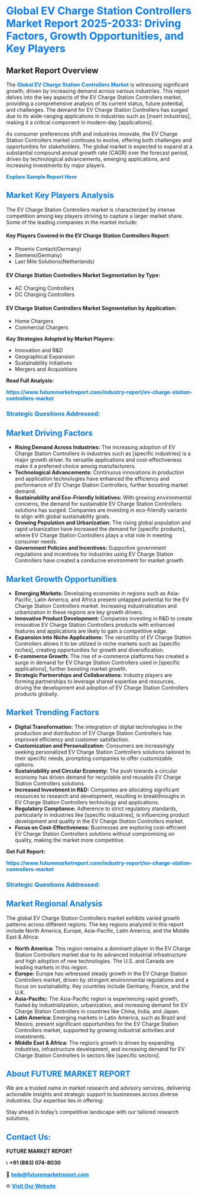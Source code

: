 <h1 style="color: #007BFF;">Global EV Charge Station Controllers Market Report 2025-2033: Driving Factors, Growth Opportunities, and Key Players</h1>

<section id="overview">
<h2>Market Report Overview</h2>
<p>The <a href="https://www.futuremarketreport.com/industry-report/ev-charge-station-controllers-market" style="color: #007BFF; text-decoration: none;"><strong>Global EV Charge Station Controllers Market</strong></a> is witnessing significant growth, driven by increasing demand across various industries. This report delves into the key aspects of the EV Charge Station Controllers market, providing a comprehensive analysis of its current status, future potential, and challenges. The demand for EV Charge Station Controllers has surged due to its wide-ranging applications in industries such as [insert industries], making it a critical component in modern-day [applications].</p>
<p>As consumer preferences shift and industries innovate, the EV Charge Station Controllers market continues to evolve, offering both challenges and opportunities for stakeholders. The global market is expected to expand at a substantial compound annual growth rate (CAGR) over the forecast period, driven by technological advancements, emerging applications, and increasing investments by major players.</p>
</section>

<section id="overview">
<p><a href="https://www.futuremarketreport.com/request-sample/reportId=76625" style="color: #007BFF; text-decoration: none;"><strong>Explore Sample Report Here</strong></a></p>
</section>

<section id="key-players">
<h2 style="color: #007BFF;">Market Key Players Analysis</h2>
<p>The EV Charge Station Controllers market is characterized by intense competition among key players striving to capture a larger market share. Some of the leading companies in the market include:</p>
<h4>Key Players Covered in the EV Charge Station Controllers Report:</h4>
<ul><li>Phoenix Contact(Germany)</li><li>Siemens(Germany)</li><li>Last Mile Solutions(Netherlands)</li></ul>
<h4>EV Charge Station Controllers Market Segmentation by Type:</h4>
<ul><li>AC Charging Controllers</li><li>DC Charging Controllers</li></ul>

<h4>EV Charge Station Controllers Market Segmentation by Application:</h4>
<ul><li>Home Chargers</li><li>Commercial Chargers</li></ul>
<p><strong>Key Strategies Adopted by Market Players:</strong></p>
<ul>
<li>Innovation and R&D</li>
<li>Geographical Expansion</li>
<li>Sustainability Initiatives</li>
<li>Mergers and Acquisitions</li>
</ul>
</section>

<section>
<p><strong>Read Full Analysis: </strong></p><a href="https://www.futuremarketreport.com/industry-report/ev-charge-station-controllers-market" style="color: #007BFF; text-decoration: none;"><strong>https://www.futuremarketreport.com/industry-report/ev-charge-station-controllers-market</strong></a>
<h3 style="color: #007BFF;">Strategic Questions Addressed:</h3>
</section>

<section id="driving-factors">
<h2 style="color: #007BFF;">Market Driving Factors</h2>
<ul>
<li><strong>Rising Demand Across Industries:</strong> The increasing adoption of EV Charge Station Controllers in industries such as [specific industries] is a major growth driver. Its versatile applications and cost-effectiveness make it a preferred choice among manufacturers.</li>
<li><strong>Technological Advancements:</strong> Continuous innovations in production and application technologies have enhanced the efficiency and performance of EV Charge Station Controllers, further boosting market demand.</li>
<li><strong>Sustainability and Eco-Friendly Initiatives:</strong> With growing environmental concerns, the demand for sustainable EV Charge Station Controllers solutions has surged. Companies are investing in eco-friendly variants to align with global sustainability goals.</li>
<li><strong>Growing Population and Urbanization:</strong> The rising global population and rapid urbanization have increased the demand for [specific products], where EV Charge Station Controllers plays a vital role in meeting consumer needs.</li>
<li><strong>Government Policies and Incentives:</strong> Supportive government regulations and incentives for industries using EV Charge Station Controllers have created a conducive environment for market growth.</li>
</ul>
</section>

<section id="growth-opportunities">
<h2 style="color: #007BFF;">Market Growth Opportunities</h2>
<ul>
<li><strong>Emerging Markets:</strong> Developing economies in regions such as Asia-Pacific, Latin America, and Africa present untapped potential for the EV Charge Station Controllers market. Increasing industrialization and urbanization in these regions are key growth drivers.</li>
<li><strong>Innovative Product Development:</strong> Companies investing in R&D to create innovative EV Charge Station Controllers products with enhanced features and applications are likely to gain a competitive edge.</li>
<li><strong>Expansion into Niche Applications:</strong> The versatility of EV Charge Station Controllers allows it to be utilized in niche markets such as [specific niches], creating opportunities for growth and diversification.</li>
<li><strong>E-commerce Growth:</strong> The rise of e-commerce platforms has created a surge in demand for EV Charge Station Controllers used in [specific applications], further boosting market growth.</li>
<li><strong>Strategic Partnerships and Collaborations:</strong> Industry players are forming partnerships to leverage shared expertise and resources, driving the development and adoption of EV Charge Station Controllers products globally.</li>
</ul>
</section>

<section id="trending-factors">
<h2 style="color: #007BFF;">Market Trending Factors</h2>
<ul>
<li><strong>Digital Transformation:</strong> The integration of digital technologies in the production and distribution of EV Charge Station Controllers has improved efficiency and customer satisfaction.</li>
<li><strong>Customization and Personalization:</strong> Consumers are increasingly seeking personalized EV Charge Station Controllers solutions tailored to their specific needs, prompting companies to offer customizable options.</li>
<li><strong>Sustainability and Circular Economy:</strong> The push towards a circular economy has driven demand for recyclable and reusable EV Charge Station Controllers solutions.</li>
<li><strong>Increased Investment in R&D:</strong> Companies are allocating significant resources to research and development, resulting in breakthroughs in EV Charge Station Controllers technology and applications.</li>
<li><strong>Regulatory Compliance:</strong> Adherence to strict regulatory standards, particularly in industries like [specific industries], is influencing product development and quality in the EV Charge Station Controllers market.</li>
<li><strong>Focus on Cost-Effectiveness:</strong> Businesses are exploring cost-efficient EV Charge Station Controllers solutions without compromising on quality, making the market more competitive.</li>
</ul>
</section>

<section>
<p><strong>Get Full Report: </strong></p><a href="https://www.futuremarketreport.com/industry-report/ev-charge-station-controllers-market" style="color: #007BFF; text-decoration: none;"><strong>https://www.futuremarketreport.com/industry-report/ev-charge-station-controllers-market</strong></a>
<h3 style="color: #007BFF;">Strategic Questions Addressed:</h3>
</section>


<section id="regional-analysis">
<h2 style="color: #007BFF;">Market Regional Analysis</h2>
<p>The global EV Charge Station Controllers market exhibits varied growth patterns across different regions. The key regions analyzed in this report include North America, Europe, Asia-Pacific, Latin America, and the Middle East & Africa:</p>
<ul>
<li><strong>North America:</strong> This region remains a dominant player in the EV Charge Station Controllers market due to its advanced industrial infrastructure and high adoption of new technologies. The U.S. and Canada are leading markets in this region.</li>
<li><strong>Europe:</strong> Europe has witnessed steady growth in the EV Charge Station Controllers market, driven by stringent environmental regulations and a focus on sustainability. Key countries include Germany, France, and the U.K.</li>
<li><strong>Asia-Pacific:</strong> The Asia-Pacific region is experiencing rapid growth, fueled by industrialization, urbanization, and increasing demand for EV Charge Station Controllers in countries like China, India, and Japan.</li>
<li><strong>Latin America:</strong> Emerging markets in Latin America, such as Brazil and Mexico, present significant opportunities for the EV Charge Station Controllers market, supported by growing industrial activities and investments.</li>
<li><strong>Middle East & Africa:</strong> The region’s growth is driven by expanding industries, infrastructure development, and increasing demand for EV Charge Station Controllers in sectors like [specific sectors].</li>
</ul>
</section>

<footer>
<h2 style="color: #007BFF;">About FUTURE MARKET REPORT</h2>
<p>We are a trusted name in market research and advisory services, delivering actionable insights and strategic support to businesses across diverse industries. Our expertise lies in offering:</p>

<p>Stay ahead in today’s competitive landscape with our tailored research solutions.</p>

<h2 style="color: #007BFF;">Contact Us:</h2>
<p><strong>FUTURE MARKET REPORT</strong></p>
<p>📞 <strong>+91 (883) 074-8030</strong></p>
<p>📧 <strong><a href="mailto:help@futuremarketreport.com" style="color: #007BFF;">help@futuremarketreport.com</a></strong></p>
<p>🌐 <strong><a href="https://www.futuremarketreport.com/" style="color: #007BFF;">Visit Our Website</a></strong></p>
</footer>
